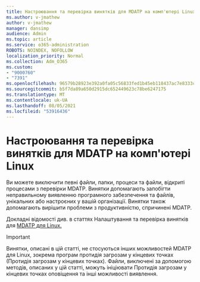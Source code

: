 ```yaml
---
title: Настроювання та перевірка винятків для MDATP на комп'ютері Linux
ms.author: v-jmathew
author: v-jmathew
manager: dansimp
audience: Admin
ms.topic: article
ms.service: o365-administration
ROBOTS: NOINDEX, NOFOLLOW
localization_priority: Normal
ms.collection: Adm_O365
ms.custom:
- "9000760"
- "7391"
ms.openlocfilehash: 96579b28923e392a0fa05c56833fed1b45eb118437ac7e8333c610ed69126f8e
ms.sourcegitcommit: b5f7da89a650d2915dc652449623c78be6247175
ms.translationtype: MT
ms.contentlocale: uk-UA
ms.lasthandoff: 08/05/2021
ms.locfileid: "53916436"
---
```

# <a name="configure-and-validate-exclusions-for-mdatp-on-a-linux-machine"></a>Настроювання та перевірка винятків для MDATP на комп'ютері Linux

Ви можете виключити певні файли, папки, процеси та файли, відкриті процесами з перевірки MDATP. Винятки допомагають запобігти неправильному виявленню програмного забезпечення та файлів, унікальних або настроєних у вашій організації. Винятки також допомагають вирішити проблеми з продуктивністю, спричинені MDATP.

Докладні відомості див. в статтях Налаштування та перевірка винятків для [MDATP для Linux.](https://go.microsoft.com/fwlink/?linkid=2144517)

> [!IMPORTANT]
> Винятки, описані в цій статті, не стосуються інших можливостей MDATP для Linux, зокрема програм протидія загрозам у кінцевих точках (Протидія загрозам у кінцевих точках). Файли, виключені за допомогою методів, описаних у цій статті, можуть ініціювати Протидія загрозам у кінцевих точках оповіщення та інші можливості виявлення.
